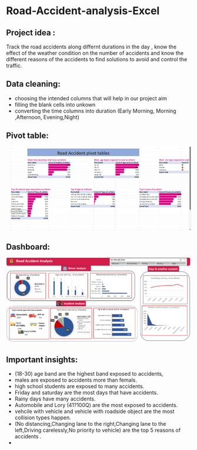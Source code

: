 # Road-Accident-analysis-Excel
## Project idea :
Track the road accidents along differnt durations in the day , know the effect of the weather condition on the number of accidents and know the different reasons of the accidents to find solutions to avoid and control the traffic.
## Data cleaning:
- choosing the intended columns that will help in our project aim
- filling the blank cells into unkown
- converting the time columns into duration (Early Morning, Morning ,Afternoon, Evening,Night)
## Pivot table:
![Alt text](https://github.com/Arwa988/Road-Accident-analysis-Excel-/blob/main/pivot.png)
## Dashboard:
![Alt text](https://github.com/Arwa988/Road-Accident-analysis-Excel-/blob/main/dashboard.png)
## Important insights:
- (18-30) age band are the highest band exposed to accidents,
- males are exposed to accidents more than femals.
- high school students are exposed to many accidents.
- Friday and saturday are the most days that have accidents.
- Rainy days have many accidents.
- Automobile and Lory (41?100Q) are the most exposed to accidents.
- vehcile with vehicle and vehicle with roadside object are the most collision types happen.
- (No distancing,Changing lane to the right,Changing lane to the left,Driving carelessly,No priority to vehicle) are the top 5 reasons of accidents .
- 
